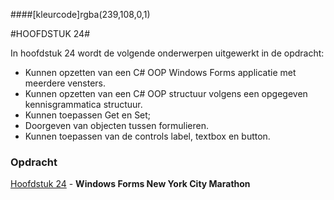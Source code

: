 ####[kleurcode]rgba(239,108,0,1)

#HOOFDSTUK 24#

In hoofdstuk 24 wordt de volgende onderwerpen uitgewerkt in de opdracht:


- Kunnen opzetten van een C# OOP Windows Forms applicatie met meerdere vensters.
- Kunnen opzetten van een C# OOP structuur volgens een opgegeven kennisgrammatica structuur.
- Kunnen toepassen Get en Set;
- Doorgeven van objecten tussen formulieren.
- Kunnen toepassen van de controls label, textbox en button.


### Opdracht

[Hoofdstuk 24](https://elo.kw1c.nl/CMS/Studie/811%20ICT-Academie/811%20VakkenInhoud/%5BB.07%20CSh%5D%20C%20Sharp/25187%20%C2%A0%20Applicatie-%20en%20mediaontwikkelaar/Periode%2008/Productie/02.%20Opdrachten/02_WinFormsNYCM.xlsx) - **Windows Forms New York City Marathon**
